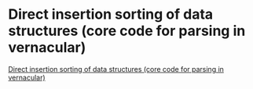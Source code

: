 # Direct insertion sorting of data structures (core code for parsing in vernacular)
[Direct insertion sorting of data structures (core code for parsing in vernacular)](https://aiwithcloud.com/2022/09/19/direct_insertion_sorting_of_data_structures_core_code_for_parsing_in_vernacular/)